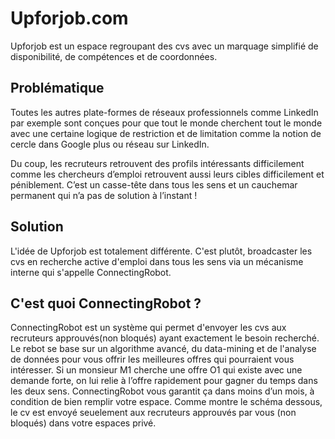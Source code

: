 # Upforjob.com
Upforjob est un espace regroupant des cvs avec un marquage simplifié de disponibilité, de compétences et de coordonnées.

## Problématique
Toutes les autres plate-formes de réseaux professionnels comme LinkedIn par exemple sont conçues pour que tout le monde cherchent tout le monde avec une certaine logique de restriction et de limitation comme la notion de cercle dans Google plus ou réseau sur LinkedIn.

Du coup, les recruteurs retrouvent des profils intéressants difficilement comme les chercheurs d’emploi retrouvent aussi leurs cibles difficilement et péniblement. C’est un casse-tête dans tous les sens et un cauchemar permanent qui n’a pas de solution à l’instant !

## Solution
L'idée de Upforjob est totalement différente. C'est plutôt, broadcaster les cvs en recherche active d'emploi dans tous les sens via un mécanisme interne qui s'appelle ConnectingRobot.

## C'est quoi ConnectingRobot ?
ConnectingRobot est un système qui permet d'envoyer les cvs aux recruteurs approuvés(non bloqués) ayant exactement le besoin recherché. Le rebot se base sur un algorithme avancé, du data-mining et de l'analyse de données pour vous offrir les meilleures offres qui pourraient vous intéresser. 
Si un monsieur M1 cherche une offre O1 qui existe avec une demande forte, on lui relie à l’offre rapidement pour gagner du temps dans les deux sens.
ConnectingRobot vous garantit ça dans moins d’un mois, à condition de bien remplir votre espace. Comme montre le schéma dessous, le cv est envoyé seuelement aux recruteurs approuvés par vous (non bloqués) dans votre espaces privé.
